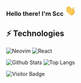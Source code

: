 ### Hello there! I'm Scc  <img src="./wave.gif" width="30px">

<!--
**ShiChenCong/ShiChenCong** is a ✨ _special_ ✨ repository because its `README.md` (this file) appears on your GitHub profile.

Here are some ideas to get you started:

- 🔭 I’m currently working on ...
- 🌱 I’m currently learning ...
- 👯 I’m looking to collaborate on ...
- 🤔 I’m looking for help with ...
- 💬 Ask me about ...
- 📫 How to reach me: ...
- 😄 Pronouns: ...
- ⚡ Fun fact: ...
-->

## ⚡ Technologies

![Neovim](https://img.shields.io/badge/-Neovim-202e18?style=flat&logo=Neovim)
![React](https://img.shields.io/badge/-React-black?style=flat&logo=react)
<!-- ![JavaScript](https://img.shields.io/badge/-JavaScript-black?style=flat&logo=javascript)
![Typescript](https://img.shields.io/badge/TypeScript-007ACC.svg?logo=typescript&logoColor=white)
![Nodejs](https://img.shields.io/badge/-Nodejs-black?style=flat&logo=Node.js)
![HTML](https://img.shields.io/badge/HTML-E34F26.svg?logo=html5&logoColor=white)
![TailwindCSS](https://img.shields.io/badge/-TailwindCSS-1572B6?style=flat&logo=TailwindCSS)
![Webpack](https://img.shields.io/badge/Webpack-3970ae.svg?style=flat&logo=Webpack&logoColor=1eb4ff) -->


![Github Stats](https://github-readme-stats.vercel.app/api?username=ShiChenCong&count_private=true&show_icons=true&include_all_commits=true)
![Top Langs](https://github-readme-stats.vercel.app/api/top-langs/?username=ShiChenCong&hide=TeX&layout=compact)

![Visitor Badge](https://visitor-badge.laobi.icu/badge?page_id=ShiChenCong.ShiChenCong)

<!-- ## commits
[![Ashutosh's github activity graph](https://activity-graph.herokuapp.com/graph?username=ShiChenCong&theme=redical)](https://github.com/ShiChenCong/github-readme-activity-graph) -->
